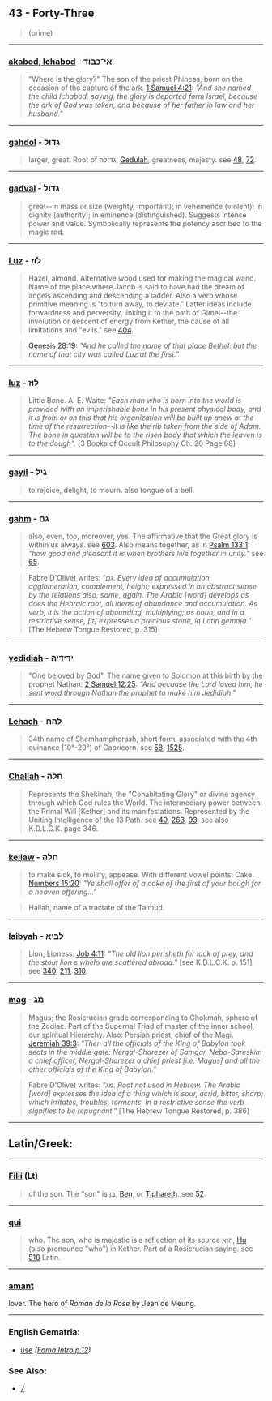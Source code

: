 ## 43 - Forty-Three
> (prime)

---

### [akabod, Ichabod](/keys/AI-KBVD) - אי־כבוד
> "Where is the glory?" The son of the priest Phineas, born on the occasion of the capture of the ark. [1 Samuel 4:21](http://biblehub.com/1_samuel/4-21.htm): *"And she named the child Ichabod, saying, the glory is departed form Israel, because the ark of God was taken, and because of her father in law and her husband."*

---

### [gahdol](/keys/GDVL) - גדול
> larger, great. Root of גדולה, [Gedulah](/keys/GDVLH), greatness, majesty. see [48](48), [72](72).

---

### [gadval](/keys/GDVL) - גדול
> great--in mass or size (weighty, important); in vehemence (violent); in dignity (authority); in eminence (distinguished). Suggests intense power and value. Symbolically represents the potency ascribed to the magic rod.

---

### [Luz](/keys/LVZ) - לוז
> Hazel, almond. Alternative wood used for making the magical wand. Name of the place where Jacob is said to have had the dream of angels ascending and descending a ladder. Also a verb whose primitive meaning is "to turn away, to deviate." Latter ideas include forwardness and perversity, linking it to the path of Gimel--the involution or descent of energy from Kether, the cause of all limitations and "evils." see [404](404).

> [Genesis 28:19](http://biblehub.com/genesis/28-19.htm): *"And he called the name of that place Bethel: but the name of that city was called Luz at the first."*

---

### [luz](/keys/LVZ) - לוז
> Little Bone. A. E. Waite: *"Each man who is born into the world is provided with an imperishable bone in his present physical body, and it is from or on this that his organization will be built up anew at the time of the resurrection--it is like the rib taken from the side of Adam. The bone in question will be to the risen body that which the leaven is to the dough".* [3 Books of Occult Philosophy Ch: 20 Page 68]

---

### [gayil](/keys/GIL) - גיל
> to rejoice, delight, to mourn. also tongue of a bell.

---

### [gahm](/keys/GM) - גם
> also, even, too, moreover, yes. The affirmative that the Great glory is within us always. see [603](603). Also means together, as in [Psalm 133:1](http://biblehub.com/psalms/133-1.htm): *"how good and pleasant it is when brothers live together in unity."* see [65](65).

> Fabre D'Olivet writes: *"גם. Every idea of accumulation, agglomeration, complement, height; expressed in an abstract sense by the relations also, same, again. The Arabic [word] develops as does the Hebraic root, all ideas of abundance and accumulation. As verb, it is the action of abounding, multiplying; as noun, and in a restrictive sense, [it] expresses a precious stone, in Latin gemma."* [The Hebrew Tongue Restored, p. 315]

---

### [yedidiah](/keys/IDIDIH) - ידידיה
> "One beloved by God". The name given to Solomon at this birth by the prophet Nathan. [2 Samuel 12:25](http://biblehub.com/2_samuel/12-25.htm): *"And because the Lord loved him, he sent word through Nathan the prophet to make him Jedidiah."*

---

### [Lehach](/keys/LHCh) - להח
> 34th name of Shemhamphorash, short form, associated with the 4th quinance (10°-20°) of Capricorn. see [58](58), [1525](1525).

---

### [Challah](/keys/ChLH) - חלה
> Represents the Shekinah, the "Cohabitating Glory" or divine agency through which God rules the World. The intermediary power between the Primal Will [Kether] and its manifestations. Represented by the Uniting Intelligence of the 13 Path. see [49](49), [263](263), [93](93). see also K.D.L.C.K. page 346.

---

### [kellaw](/keys/ChLH) - חלה
> to make sick, to mollify, appease. With different vowel points: Cake. [Numbers 15:20](http://biblehub.com/numbers/15-20.htm): *"Ye shall offer of a cake of the first of your bough for a heaven offering..."*

> Hallah, name of a tractate of the Talmud.

---

### [laibyah](/keys/LBIA) - לביא
> Lion, Lioness. [Job 4:11](http://biblehub.com/job/4-11.htm): *"The old lion perisheth for lack of prey, and the stout lion s whelp are scattered abroad."* [see K.D.L.C.K. p. 151] see [340](340), [211](211), [310](310).

---

### [mag](/keys/MG) - מג
> Magus; the Rosicrucian grade corresponding to Chokmah, sphere of the Zodiac. Part of the Supernal Triad of master of the inner school, our spiritual Hierarchy. Also: Persian priest, chief of the Magi. [Jeremiah 39:3](http://biblehub.com/jeremiah/39-3.htm): *"Then all the officials of the King of Babylon took seats in the middle gate: Nergal-Sharezer of Samgar, Nebo-Sareskim a chief officer, Nergal-Sharezer a chief priest [i.e. Magus] and all the other officials of the King of Babylon."*

> Fabre D'Olivet writes: *"מג. Root not used in Hebrew. The Arabic [word] expresses the idea of a thing which is sour, acrid, bitter, sharp; which irritates, troubles, torments. In a restrictive sense the verb signifies to be repugnant."* [The Hebrew Tongue Restored, p. 386]

---

## Latin/Greek:

---

### [Filii](/latin?word=Filii) (Lt)
> of the son. The "son" is בן, [Ben](/keys/BN), or [Tiphareth](/keys/ThPARTh). see [52](52).

---

### [qui](/latin?word=qui)
> who. The son, who is majestic is a reflection of its source הוא, [Hu](/keys/HVA) (also pronounce "who") in Kether. Part of a Rosicrucian saying. see [518](518) Latin.

---

### [amant](/latin?word=amant)
lover. The hero of *Roman de la Rose* by Jean de Meung.

---

### English Gematria:

- [use](/english?word=use) *([Fama Intro p.12](https://archive.org/stream/fameconfessionof00vaug#page/n12/mode/2up))*

### See Also:

- [7](7)
